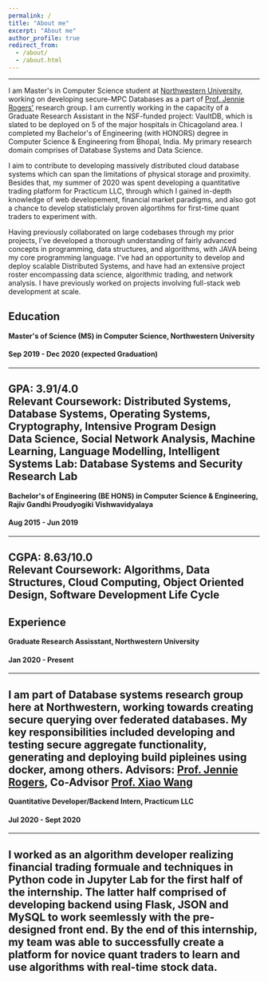 ```yaml
---
permalink: /
title: "About me"
excerpt: "About me"
author_profile: true
redirect_from: 
  - /about/
  - /about.html
---
```

------
I am Master's in Computer Science student at [Northwestern University](https://www.mccormick.northwestern.edu/computer-science/), working on developing secure-MPC Databases as a part of [Prof. Jennie Rogers'](http://users.eecs.northwestern.edu/~jennie/) research group. I am currently working in the capacity of a Graduate Research Assistant in the NSF-funded project: VaultDB, which is slated to be deployed on 5 of the major hospitals in Chicagoland area. I completed my Bachelor's of Engineering (with HONORS) degree in Computer Science & Engineering from Bhopal, India. My primary research domain comprises of Database Systems and Data Science.

I aim to contribute to developing massively distributed cloud database systems which can span the limitations of physical storage and proximity. Besides that, my summer of 2020 was spent developing a quantitative trading platform for Practicum LLC, through which I gained in-depth knowledge of web developement, financial market paradigms, and also got a chance to develop statisticlaly proven algortihms for first-time quant traders to experiment with.

Having previously collaborated on large codebases through my prior projects, I've developed a thorough understanding of fairly advanced concepts in programming, data structures, and algorithms, with JAVA being my core programming language. I've had an opportunity to develop and deploy scalable Distributed Systems, and have had an extensive project roster encompassing data science, algorithmic trading, and network analysis. I have previously worked on projects involving full-stack web development at scale.

Education
-----

**Master's of Science (MS) in Computer Science, Northwestern University**
#### Sep 2019 - Dec 2020 (expected Graduation)
-----
<strong>GPA: </strong> 3.91/4.0 <br>
<strong>Relevant Coursework: </strong>
Distributed Systems, Database Systems, Operating Systems, Cryptography, Intensive Program Design<br>
Data Science, Social Network Analysis, Machine Learning, Language Modelling, Intelligent Systems
<strong>Lab</strong>: Database Systems and Security Research Lab
-----

**Bachelor's of Engineering (BE HONS) in Computer Science & Engineering, Rajiv Gandhi Proudyogiki Vishwavidyalaya**
#### Aug 2015 - Jun 2019 
-----
<strong>CGPA: </strong> 8.63/10.0 <br>
<strong>Relevant Coursework: </strong>
Algorithms, Data Structures, Cloud Computing, Object Oriented Design, Software Development Life Cycle
-----

Experience
-----

**Graduate Research Assisstant, Northwestern University**
#### Jan 2020 - Present
-----
I am part of Database systems research group here at Northwestern, working towards creating secure querying over federated databases. My key responsibilities included developing and testing secure aggregate functionality, generating and deploying build pipleines using docker, among others.
**Advisors:** [Prof. Jennie Rogers](https://www.mccormick.northwestern.edu/research-faculty/directory/profiles/rogers-jennie.html), Co-Advisor [Prof. Xiao Wang](https://www.mccormick.northwestern.edu/research-faculty/directory/profiles/wang-xiao.html) 
-----

**Quantitative Developer/Backend Intern, Practicum LLC**
#### Jul 2020 - Sept 2020
-----
I worked as an algorithm developer realizing financial trading formuale and techniques in Python code in Jupyter Lab for the first half of the internship. The latter half comprised of developing backend using Flask, JSON and MySQL to work seemlessly with the pre-designed front end. By the end of this internship, my team was able to successfully create a platform for novice quant traders to learn and use algorithms with real-time stock data.
-----

